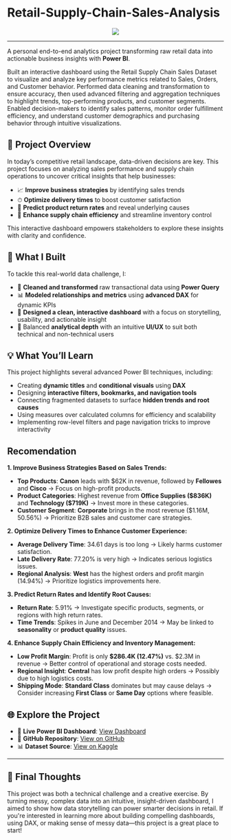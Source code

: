 # Retail-Supply-Chain-Sales-Analysis
<div align="center">
  <img src="https://github.com/user-attachments/assets/d71341a3-e4db-491d-87f2-98ef63c3ea63">
</div>

---

A personal end-to-end analytics project transforming raw retail data into actionable business insights with **Power BI**.

Built an interactive dashboard using the Retail Supply Chain Sales Dataset to visualize and analyze key performance metrics related to Sales, Orders, and Customer behavior.
Performed data cleaning and transformation to ensure accuracy, then used advanced filtering and aggregation techniques to highlight trends, top-performing products, and customer segments.
Enabled decision-makers to identify sales patterns, monitor order fulfillment efficiency, and understand customer demographics and purchasing behavior through intuitive visualizations.

## 🎯 Project Overview

In today’s competitive retail landscape, data-driven decisions are key. This project focuses on analyzing sales performance and supply chain operations to uncover critical insights that help businesses:

* 📈 **Improve business strategies** by identifying sales trends
* ⏱ **Optimize delivery times** to boost customer satisfaction
* 🔁 **Predict product return rates** and reveal underlying causes
* 🧩 **Enhance supply chain efficiency** and streamline inventory control

This interactive dashboard empowers stakeholders to explore these insights with clarity and confidence.

## 🧠 What I Built

To tackle this real-world data challenge, I:

* 🧹 **Cleaned and transformed** raw transactional data using **Power Query**
* 📊 **Modeled relationships and metrics** using **advanced DAX** for dynamic KPIs
* 🎨 **Designed a clean, interactive dashboard** with a focus on storytelling, usability, and actionable insight
* 🧭 Balanced **analytical depth** with an intuitive **UI/UX** to suit both technical and non-technical users


## 💡 What You’ll Learn

This project highlights several advanced Power BI techniques, including:

* Creating **dynamic titles** and **conditional visuals** using **DAX**
* Designing **interactive filters, bookmarks, and navigation tools**
* Connecting fragmented datasets to surface **hidden trends and root causes**
* Using measures over calculated columns for efficiency and scalability
* Implementing row-level filters and page navigation tricks to improve interactivity

## Recomendation

**1. Improve Business Strategies Based on Sales Trends:**

* **Top Products**: **Canon** leads with \$62K in revenue, followed by **Fellowes** and **Cisco** → Focus on high-profit products.
* **Product Categories**: Highest revenue from **Office Supplies (\$836K)** and **Technology (\$719K)** → Invest more in these categories.
* **Customer Segment**: **Corporate** brings in the most revenue (\$1.16M, 50.56%) → Prioritize B2B sales and customer care strategies.


**2. Optimize Delivery Times to Enhance Customer Experience:**

* **Average Delivery Time**: 34.61 days is too long → Likely harms customer satisfaction.
* **Late Delivery Rate**: 77.20% is very high → Indicates serious logistics issues.
* **Regional Analysis**: **West** has the highest orders and profit margin (14.94%) → Prioritize logistics improvements here.


**3. Predict Return Rates and Identify Root Causes:**

* **Return Rate**: 5.91% → Investigate specific products, segments, or regions with high return rates.
* **Time Trends**: Spikes in June and December 2014 → May be linked to **seasonality** or **product quality** issues.


**4. Enhance Supply Chain Efficiency and Inventory Management:**

* **Low Profit Margin**: Profit is only **\$286.4K (12.47%)** vs. \$2.3M in revenue → Better control of operational and storage costs needed.
* **Regional Insight**: **Central** has low profit despite high orders → Possibly due to high logistics costs.
* **Shipping Mode**: **Standard Class** dominates but may cause delays → Consider increasing **First Class** or **Same Day** options where feasible.


## 🌐 Explore the Project

* 🔗 **Live Power BI Dashboard**: [View Dashboard](https://app.powerbi.com/view?r=eyJrIjoiMzg2ZjYyZTMtNWVmNi00ZTY2LTlmYTUtNzM3ZWZjZTJiYjJiIiwidCI6IjA0NjRjNWRlLTQzNmItNDJjMi05NzQ4LTc0NTZmNWQzYTU2NCIsImMiOjEwfQ%3D%3D)
* 📂 **GitHub Repository**: [View on GitHub](https://github.com/cuongdaoo/Retail-Supply-Chain-Sales-Analysis)
* 📊 **Dataset Source**: [View on Kaggle](https://www.kaggle.com/datasets/shandeep777/retail-supply-chain-sales-dataset)

---

## 🚀 Final Thoughts

This project was both a technical challenge and a creative exercise. By turning messy, complex data into an intuitive, insight-driven dashboard, I aimed to show how data storytelling can power smarter decisions in retail.
If you're interested in learning more about building compelling dashboards, using DAX, or making sense of messy data—this project is a great place to start!
